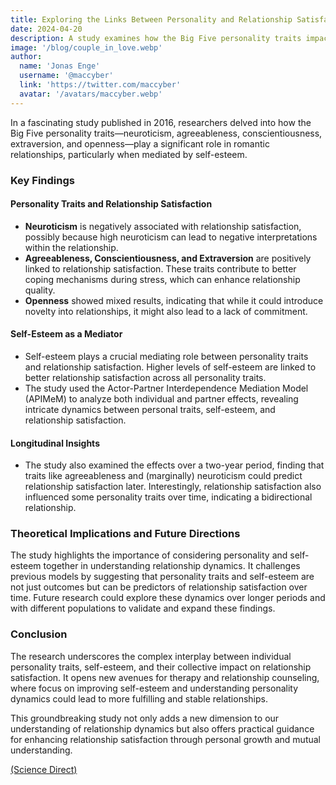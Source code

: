 ```yaml
---
title: Exploring the Links Between Personality and Relationship Satisfaction
date: 2024-04-20
description: A study examines how the Big Five personality traits impact relationship satisfaction
image: '/blog/couple_in_love.webp'
author:
  name: 'Jonas Enge'
  username: '@maccyber'
  link: 'https://twitter.com/maccyber'
  avatar: '/avatars/maccyber.webp'
---
```


In a fascinating study published in 2016, researchers delved into how the Big Five personality traits—neuroticism, agreeableness, conscientiousness, extraversion, and openness—play a significant role in romantic relationships, particularly when mediated by self-esteem.

### Key Findings

#### **Personality Traits and Relationship Satisfaction**
  - **Neuroticism** is negatively associated with relationship satisfaction, possibly because high neuroticism can lead to negative interpretations within the relationship.
  - **Agreeableness, Conscientiousness, and Extraversion** are positively linked to relationship satisfaction. These traits contribute to better coping mechanisms during stress, which can enhance relationship quality.
  - **Openness** showed mixed results, indicating that while it could introduce novelty into relationships, it might also lead to a lack of commitment.
#### **Self-Esteem as a Mediator**
  - Self-esteem plays a crucial mediating role between personality traits and relationship satisfaction. Higher levels of self-esteem are linked to better relationship satisfaction across all personality traits.
  - The study used the Actor-Partner Interdependence Mediation Model (APIMeM) to analyze both individual and partner effects, revealing intricate dynamics between personal traits, self-esteem, and relationship satisfaction.
#### **Longitudinal Insights**
  - The study also examined the effects over a two-year period, finding that traits like agreeableness and (marginally) neuroticism could predict relationship satisfaction later. Interestingly, relationship satisfaction also influenced some personality traits over time, indicating a bidirectional relationship.

### Theoretical Implications and Future Directions

The study highlights the importance of considering personality and self-esteem together in understanding relationship dynamics. It challenges previous models by suggesting that personality traits and self-esteem are not just outcomes but can be predictors of relationship satisfaction over time. Future research could explore these dynamics over longer periods and with different populations to validate and expand these findings.

### Conclusion

The research underscores the complex interplay between individual personality traits, self-esteem, and their collective impact on relationship satisfaction. It opens new avenues for therapy and relationship counseling, where focus on improving self-esteem and understanding personality dynamics could lead to more fulfilling and stable relationships.

This groundbreaking study not only adds a new dimension to our understanding of relationship dynamics but also offers practical guidance for enhancing relationship satisfaction through personal growth and mutual understanding.

[(Science Direct)](https://www.sciencedirect.com/science/article/abs/pii/S0092656616300496)
